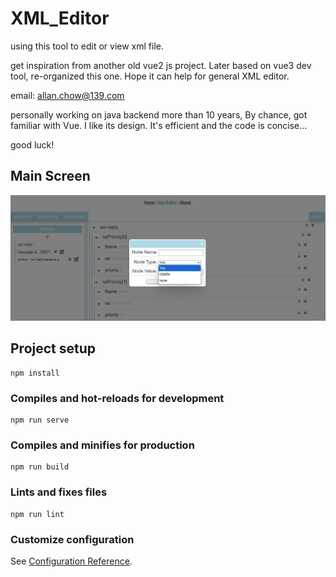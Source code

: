 # XML_Editor

using this tool to edit or view xml file.   

get inspiration from another old vue2 js project.  Later based on vue3 dev tool, re-organized this one. Hope it can help for general XML editor.

email: allan.chow@139.com

personally working on java backend more than 10 years, By chance,  got familiar with Vue. I like its design. It's efficient and the code is concise...

good luck!

## Main Screen

<img src="./src/assets/main_screen.png" width="800">

## Project setup
```
npm install
```

### Compiles and hot-reloads for development
```
npm run serve
```

### Compiles and minifies for production
```
npm run build
```

### Lints and fixes files
```
npm run lint
```

### Customize configuration
See [Configuration Reference](https://cli.vuejs.org/config/).

